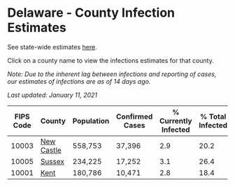 # Delaware - County Infection Estimates

See state-wide estimates [here](/infections/us-de).

Click on a county name to view the infections estimates for that county.

*Note: Due to the inherent lag between infections and reporting of cases, our estimates of infections are as of 14 days ago.*

*Last updated: January 11, 2021*

|   FIPS Code |                   County |   Population |   Confirmed Cases |   % Currently Infected |   % Total Infected |
|-------------|--------------------------|--------------|-------------------|------------------------|--------------------|
|       10003 | [New Castle](new-castle) |      558,753 |            37,396 |                    2.9 |               20.2 |
|       10005 |         [Sussex](sussex) |      234,225 |            17,252 |                    3.1 |               26.4 |
|       10001 |             [Kent](kent) |      180,786 |            10,471 |                    2.8 |               18.4 |